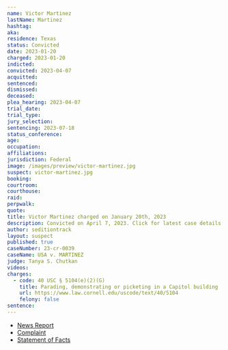 ```yaml
---
name: Victor Martinez
lastName: Martinez
hashtag:
aka:
residence: Texas
status: Convicted
date: 2023-01-20
charged: 2023-01-20
indicted:
convicted: 2023-04-07
acquitted:
sentenced:
dismissed:
deceased:
plea_hearing: 2023-04-07
trial_date:
trial_type:
jury_selection:
sentencing: 2023-07-18
status_conference:
age:
occupation:
affiliations:
jurisdiction: Federal
image: /images/preview/victor-martinez.jpg
suspect: victor-martinez.jpg
booking:
courtroom:
courthouse:
raid:
perpwalk:
quote:
title: Victor Martinez charged on January 20th, 2023
description: Convicted on April 7, 2023. Click for latest case details.
author: seditiontrack
layout: suspect
published: true
caseNumber: 23-cr-0039
caseName: USA v. MARTINEZ
judge: Tanya S. Chutkan
videos:
charges:
  - code: 40 USC § 5104(e)(2)(G)
    title: Parading, demonstrating or picketing in a Capitol building
    url: https://www.law.cornell.edu/uscode/text/40/5104
    felony: false
sentence:
---
```


- [News Report](https://www.expressnews.com/news/local/article/another-san-antonio-man-charged-in-u-s-capitol-17774646.php)
- [Complaint](https://www.justice.gov/usao-dc/case-multi-defendant/file/1567416/download)
- [Statement of Facts](https://www.justice.gov/usao-dc/case-multi-defendant/file/1567421/download)
